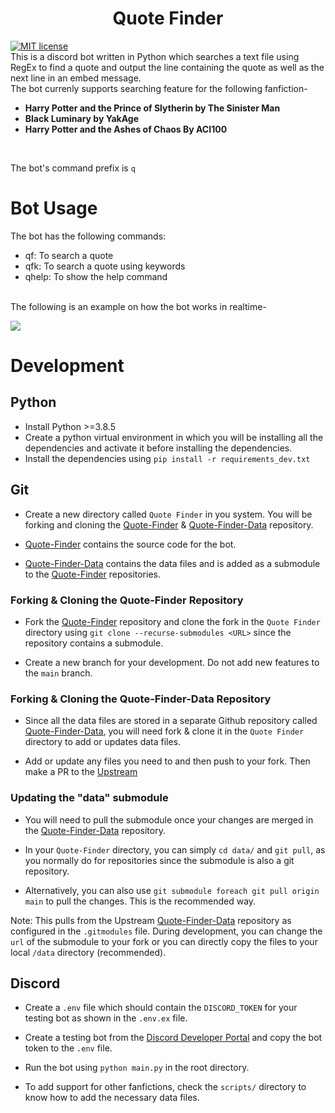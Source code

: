 <h1 align="center">Quote Finder</h1>

[![MIT license](https://img.shields.io/badge/License-MIT-blue.svg)](https://lbesson.mit-license.org/) <br/>
This is a discord bot written in Python which searches a text file using RegEx to find a quote and output the line containing the quote as well as the next line in an embed message.<br/>
The bot currenly supports searching feature for the following fanfiction-
<br/>

- **Harry Potter and the Prince of Slytherin by The Sinister Man**
- **Black Luminary by YakAge**
- **Harry Potter and the Ashes of Chaos By ACI100**

<br/>

The bot's command prefix is `q` <br/>

# Bot Usage

The bot has the following commands:

- qf: To search a quote
- qfk: To search a quote using keywords
- qhelp: To show the help command

<br/>The following is an example on how the bot works in realtime-

![](https://raw.githubusercontent.com/arzkar/Quote-Finder-Bot/main/images/bot_output.gif)

# Development

## Python

- Install Python >=3.8.5
- Create a python virtual environment in which you will be installing all the dependencies and activate it before installing the dependencies.
- Install the dependencies using `pip install -r requirements_dev.txt`

## Git

- Create a new directory called `Quote Finder` in you system. You will be forking and cloning the [Quote-Finder](https://github.com/Bot-Devel/Quote-Finder) & [Quote-Finder-Data](https://github.com/Bot-Devel/Quote-Finder-Data) repository.

- [Quote-Finder](https://github.com/Bot-Devel/Quote-Finder) contains the source code for the bot.

- [Quote-Finder-Data](https://github.com/Bot-Devel/Quote-Finder-Data) contains the data files and is added as a submodule to the [Quote-Finder](https://github.com/Bot-Devel/Quote-Finder) repositories.

### Forking & Cloning the Quote-Finder Repository

- Fork the [Quote-Finder](https://github.com/Bot-Devel/Quote-Finder) repository and clone the fork in the `Quote Finder` directory using `git clone --recurse-submodules <URL>` since the repository contains a submodule.

- Create a new branch for your development. Do not add new features to the `main` branch.

### Forking & Cloning the Quote-Finder-Data Repository

- Since all the data files are stored in a separate Github repository called [Quote-Finder-Data](https://github.com/Bot-Devel/Quote-Finder-Data), you will need fork & clone it in the `Quote Finder` directory to add or updates data files.

- Add or update any files you need to and then push to your fork. Then make a PR to the [Upstream](https://github.com/Bot-Devel/Quote-Finder-Data)

### Updating the "data" submodule

- You will need to pull the submodule once your changes are merged in the [Quote-Finder-Data](https://github.com/Bot-Devel/Quote-Finder-Data) repository.

- In your `Quote-Finder` directory, you can simply `cd data/` and `git pull`, as you normally do for repositories since the submodule is also a git repository.

- Alternatively, you can also use `git submodule foreach git pull origin main` to pull the changes. This is the recommended way.

Note: This pulls from the Upstream [Quote-Finder-Data](https://github.com/Bot-Devel/Quote-Finder-Data) repository as configured in the `.gitmodules` file. During development, you can change the `url` of the submodule to your fork or you can directly copy the files to your local `/data` directory (recommended).

## Discord

- Create a `.env` file which should contain the `DISCORD_TOKEN` for your testing bot as shown in the `.env.ex` file.

- Create a testing bot from the [Discord Developer Portal](https://discord.com/developers/applications) and copy the bot token to the `.env` file.

- Run the bot using `python main.py` in the root directory.

- To add support for other fanfictions, check the `scripts/` directory to know how to add the necessary data files.
